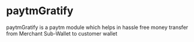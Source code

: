 # paytmGratify
paytmGratify is a paytm module which helps in hassle free money transfer from Merchant Sub-Wallet to customer wallet
